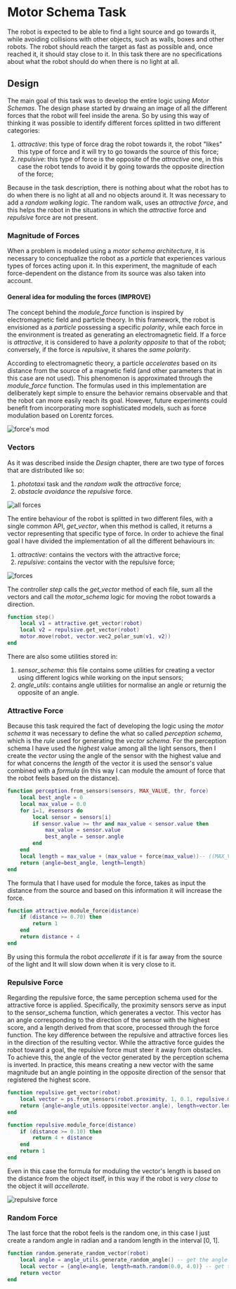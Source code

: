 # Motor Schema Task
The robot is expected to be able to find a light source and go towards it, while avoiding collisions with other objects, such as walls, boxes and other robots. The robot should reach the target as fast as possible and, once reached it, it should stay close to it. In this task there are no specifications about what the robot should do when there is no light at all.

## Design
The main goal of this task was to develop the entire logic using *Motor Schemas*. The design phase started by drwaing an image of all the different forces that the robot will feel inside the arena. So by using this way of thinking it was possible to identify different forces splitted in two different categories:
1. *attractive*: this type of force drag the robot towards it, the robot "likes" this type of force and it will try to go towards the source of this force;
2. *repulsive*: this type of force is the opposite of the *attractive* one, in this case the robot tends to avoid it by going towards the opposite direction of the force;

Because in the task description, there is nothing about what the robot has to do when there is no light at all and no objects around it. It was necessary to add a *random walking logic*. The random walk, uses an *attractive force*, and this helps the robot in the situations in which the *attractive* force and *repulsive* force are not present.

### Magnitude of Forces
When a problem is modeled using a *motor schema architecture*, it is necessary to conceptualize the robot as a *particle* that experiences various types of forces acting upon it. In this experiment, the magnitude of each force-dependent on the distance from its source was also taken into account.

#### General idea for moduling the forces (IMPROVE)
The concept behind the *module_force* function is inspired by electromagnetic field and particle theory. In this framework, the robot is envisioned as a *particle* possessing a specific *polarity*, while each force in the environment is treated as generating an electromagnetic field. If a force is *attractive*, it is considered to have a *polarity opposite* to that of the robot; conversely, if the force is *repulsive*, it shares the *same polarity*.

According to electromagnetic theory, a particle *accelerates* based on its distance from the source of a magnetic field (and other parameters that in this case are not used). This phenomenon is approximated through the *module_force* function. The formulas used in this implementation are deliberately kept simple to ensure the behavior remains observable and that the robot can more easily reach its goal. However, future experiments could benefit from incorporating more sophisticated models, such as force modulation based on Lorentz forces.

![force's mod](images/mod.png)

### Vectors
As it was described inside the *Design* chapter, there are two type of forces that are distributed like so:
1. *phototaxi* task and the *random walk* the *attractive* force;
2. *obstacle avoidance* the *repulsive* force.

![all forces](images/forces.png)


The entire behaviour of the robot is splitted in two different files, with a single common API, *get_vector*, when this method is called, it returns a vector representing that specific type of force. In order to achieve the final goal I have divided the implementation of all the different behaviours in:
1. *attractive*: contains the vectors with the attractive force;
2. *repulsive*: contains the vector with the repulsive force;

![forces](./images/single_force.png)

The controller *step* calls the *get_vector* method of each file, sum all the vectors and call the *motor_schema* logic for moving the robot towards a direction.

```lua
function step()
	local v1 = attractive.get_vector(robot)
	local v2 = repulsive.get_vector(robot)
	motor.move(robot, vector.vec2_polar_sum(v1, v2))
end
```

There are also some utilities stored in:
1. *sensor_schema*: this file contains some utilities for creating a vector using different logics while working on the input sensors;
2. *angle_utils*: contains angle utilities for normalise an angle or returnig the opposite of an angle.

### Attractive Force
Because this task required the fact of developing the logic using the *motor schema* it was necessary to define the what so called *perception schema*, which is the *rule* used for generating the *vector schema*. For the perception schema I have used the *highest* value among all the light sensors, then I create the *vector* using the angle of the sensor with the highest value and for what concerns the *length* of the vector it is used the sensor's value combined with a *formula* (in this way I can module the amount of force that the robot feels based on the distance).

```lua
function perception.from_sensors(sensors, MAX_VALUE, thr, force)
    local best_angle = 0
    local max_value = 0.0
    for i=1, #sensors do
        local sensor = sensors[i]
        if sensor.value >= thr and max_value < sensor.value then
            max_value = sensor.value
            best_angle = sensor.angle
        end
    end
    local length = max_value + (max_value + force(max_value))-- ((MAX_VALUE - max_value) / MAX_VALUE) * force(max_value)
    return {angle=best_angle, length=length}
end
```

The formula that I have used for module the force, takes as input the distance from the source and based on this information it will increase the force.

```lua
function attractive.module_force(distance)
	if (distance >= 0.70) then
		return 1
	end
	return distance + 4
end
```

By using this formula the robot *accellerate* if it is far away from the source of the light and It will slow down when it is very close to it.

### Repulsive Force
Regarding the repulsive force, the same perception schema used for the attractive force is applied. Specifically, the proximity sensors serve as input to the sensor_schema function, which generates a vector. This vector has an angle corresponding to the direction of the sensor with the highest score, and a length derived from that score, processed through the force function. The key difference between the repulsive and attractive forces lies in the direction of the resulting vector. While the attractive force guides the robot toward a goal, the repulsive force must steer it away from obstacles. To achieve this, the angle of the vector generated by the perception schema is inverted. In practice, this means creating a new vector with the same magnitude but an angle pointing in the opposite direction of the sensor that registered the highest score.

```lua
function repulsive.get_vector(robot)
	local vector = ps.from_sensors(robot.proximity, 1, 0.1, repulsive.module_force)
	return {angle=angle_utils.opposite(vector.angle), length=vector.length} -- create a new angle by inverting the angle
end

function repulsive.module_force(distance)
	if (distance >= 0.10) then
		return 4 + distance
	end
	return 1
end
```

Even in this case the formula for moduling the vector's length is based on the distance from the object itself, in this way if the robot is *very close* to the object it will *accellerate*.

![repulsive force](./images/repulsive.png)



### Random Force
The last force that the robot feels is the random one, in this case I just create a random angle in radian and a random length in the interval [0, 1].

```lua
function random.generate_random_vector(robot)
    local angle = angle_utils.generate_random_angle() -- get the angle
    local vector = {angle=angle, length=math.random(0.0, 4.0)} -- get the length
    return vector
end
```